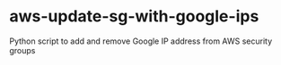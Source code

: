 # aws-update-sg-with-google-ips
Python script to add and remove Google IP address from AWS security groups
